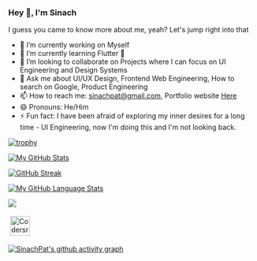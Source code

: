 ### Hey 👋, I'm Sinach

I guess you came to know more about me, yeah? Let's jump right into that

- 🔭 I’m currently working on Myself
- 🌱 I’m currently learning Flutter 💙
- 👯 I’m looking to collaborate on Projects where I can focus on UI Engineering and Design Systems
- 💬 Ask me about UI/UX Design, Frontend Web Engineering, How to search on Google, Product Engineering
- 📫 How to reach me: sinachpat@gmail.com, Portfolio website [Here](https://sinachpat.me)
- 😄 Pronouns: He/Him
- ⚡ Fun fact: I have been afraid of exploring my inner desires for a long time - UI Engineering, now I'm doing this and I'm not looking back.

[![trophy](https://github-profile-trophy.vercel.app/?username=SinachPat&theme=onedark)](https://github.com/ryo-ma/github-profile-trophy)


[![My GitHub Stats](https://github-readme-stats.vercel.app/api/?username=SinachPat&count_private=true&theme=tokyonight&showicons=true)]()

[![GitHub Streak](https://github-readme-streak-stats.herokuapp.com/?user=SinachPat&theme=dark)](https://git.io/streak-stats)

[![My GitHub Language Stats](https://github-readme-stats.vercel.app/api/top-langs/?username=SinachPat&langs_count=5&theme=tokyonight)]()

![](https://komarev.com/ghpvc/?username=johnoseni1&color=green)

<img src="https://cr-ss-service.azurewebsites.net/api/ScreenShot?widget=summary&username=SinachPat&badges=2&show-avatar=false&style=--header-bg-color:%23000;--border-radius:10px" alt="Codersrank" height="40" style="vertical-align:top; margin:4px">

[![SinachPat's github activity graph](https://activity-graph.herokuapp.com/graph?username=SinachPat&theme=dracula)](https://github.com/ashutosh00710/github-readme-activity-graph)
